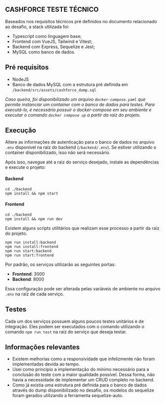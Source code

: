 ## CASHFORCE TESTE TÉCNICO
Baseados nos requisitos técnicos pré definidos no documento relacionado ao desafio, a stack utilizada foi:
- Typescript como linguagem base;
- Frontend com VueJS, Tailwind e Vitest;
- Backend com Express, Sequelize e Jest;
- MySQL como banco de dados.

## Pré requisitos
- NodeJS
- Banco de dados MySQL com a estrutura pré definida em `/backend/src/assets/cashforce_dump.sql`

*Caso queira, foi disponibilizado um arquivo `docker-compose.yaml` que permite instanciar um container com o banco de dados para testes.
Para executá-lo, é necessário possuir o docker-compose em seu ambiente e executar o comando `docker compose up` a partir da raíz do projeto.*


## Execução
Altere as informações de autenticação para o banco de dados no arquivo `.env` disponível na raíz do backend (`/backend/.env`). Se estiver utilizando o container disponibilizado, isso não será necessário.

Após isso, navegue até a raiz do serviço desejado, instale as dependências e execute o projeto:
#### Backend
    cd ./backend
    npm install && npm start

#### Frontend
    cd ./backend
    npm install && npm run dev

Existem alguns scripts utilitários que realizam esse processo a partir da raíz do projeto. 
    
    npm run install:backend
    npm run install:frontend
    npm run start:backend
    npm run start:frontend


Por padrão, os serviços utilizarão as seguintes portas:
- **Frontend**: 3000
- **Backend**: 8000

Essa configuração pode ser alterada pelas variáveis de ambiente no arquivo `.env` na raíz de cada serviço.
## Testes
Cada um dos serviços possuem alguns poucos testes unitários e de integração. Eles podem ser executados com o comando utilizando o comando `npm run test` na raíz do serviço que deseja testar.

## Informações relevantes
- Existem melhorias como a responsividade que infelizmente não foram implementadas devida ao tempo.
- Usei como princípio a implementação do mínimo necessário para a conclusão do teste com a maior qualidade possível. Dessa forma, não havia a necessidade de implementar um CRUD completo no backend.
- Como já existia uma estrutura pré definida para o banco de dados através do dump disponibilizado no desafio, os modelos do sequelize foram gerados utilizando a ferramenta sequelize-auto.
